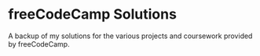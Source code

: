 # freeCodeCamp Solutions

A backup of my solutions for the various projects and coursework provided by freeCodeCamp.